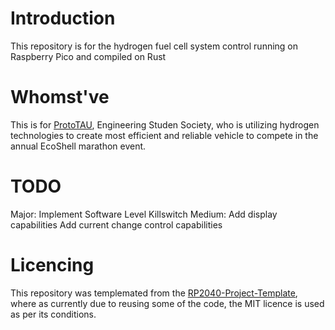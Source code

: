 # Introduction
This repository is for the hydrogen fuel cell system control running on Raspberry Pico and compiled on Rust

# Whomst've
This is for [ProtoTAU](https://www.prototau.co.uk/), Engineering Studen Society, who is utilizing hydrogen technologies to create most efficient and reliable vehicle to compete in the annual EcoShell marathon event.

# TODO
Major:
Implement Software Level Killswitch
Medium:
Add display capabilities
Add current change control capabilities

# Licencing
This repository was templemated from the [RP2040-Project-Template](https://github.com/rp-rs/rp2040-project-template), where as currently due to reusing some of the code, the MIT licence is used as per its conditions.
